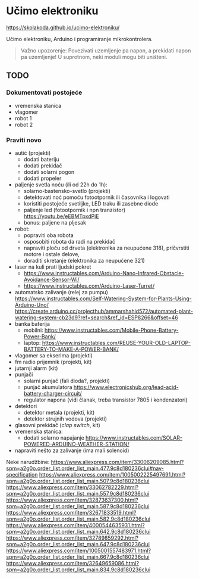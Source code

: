 # Učimo elektroniku

https://skolakoda.github.io/ucimo-elektroniku/

Učimo elektroniku, Arduino i programiranje mikrokontrolera.

> Važno upozorenje: Povezivati uzemljenje pa napon, a prekidati napon pa uzemljenje! U suprotnom, neki moduli mogu biti uništeni.

## TODO

### Dokumentovati postojeće
- vremenska stanica
- vlagomer
- robot 1
- robot 2

### Praviti novo
- autić (projekti)
  - dodati bateriju
  - dodati prekidač
  - dodati solarni pogon
  - dodati propeler
- paljenje svetla noću (ili od 22h do 1h):
  - solarno-bastensko-svetlo (projekti)
  - detektovati noć pomoću fotootpornik ili časovnika i logovati
  - koristiti postojeće svetiljke, LED traku ili zasebne diode 
  - paljenje led (fotootpornik i npn tranzistor) https://youtu.be/eEBMTpxdPiE
  - bonus: paljene na pljesak
- robot:
  - popraviti oba robota
  - osposobiti robota da radi na prekidač
  - napraviti ploču od drveta (elektronika za neupućene 318), pričvrstiti motore i ostale delove, 
  - doraditi skretanje (elektronika za neupućene 321)
- laser na kuli prati ljudski pokret
  - https://www.instructables.com/Arduino-Nano-Infrared-Obstacle-Avoidance-Sensor-Wi/
  - https://www.instructables.com/Arduino-Laser-Turret/
- automatsko zalivanje (relej za pumpu)
  https://www.instructables.com/Self-Watering-System-for-Plants-Using-Arduino-Uno/
  https://create.arduino.cc/projecthub/ammarshahid572/automated-plant-watering-system-cb23d9?ref=search&ref_id=ESP8266&offset=46
- banka baterija
  - mobilni: https://www.instructables.com/Mobile-Phone-Battery-Power-Bank/
  - laptop: https://www.instructables.com/REUSE-YOUR-OLD-LAPTOP-BATTERY-TO-MAKE-A-POWER-BANK/
- vlagomer sa ekserima (projekti)
- fm radio prijemnik (projekti, kit)
- jutarnji alarm (kit)
- punjači
  - solarni punjač (fali dioda?, projekti)
  - punjač akumulatora https://www.electronicshub.org/lead-acid-battery-charger-circuit/
  - regulator napona (vidi članak, treba transistor 7805 i kondenzatori)
- detektori
  - detektor metala (projekti, kit)
  - detektor strujnih vodova (projekti)
- glasovni prekidač (*clap switch*, kit)
- vremenska stanica:
  - dodati solarno napajanje
    https://www.instructables.com/SOLAR-POWERED-ARDUINO-WEATHER-STATION/
- napraviti nešto za zalivanje (ima mali solenoid)

Neke narudžbine:
https://www.aliexpress.com/item/33006209085.html?spm=a2g0o.order_list.order_list_main.477.9c8d180236clui#nav-specification
https://www.aliexpress.com/item/1005002225497691.html?spm=a2g0o.order_list.order_list_main.507.9c8d180236clui
https://www.aliexpress.com/item/33062782229.html?spm=a2g0o.order_list.order_list_main.557.9c8d180236clui
https://www.aliexpress.com/item/32873637300.html?spm=a2g0o.order_list.order_list_main.587.9c8d180236clui
https://www.aliexpress.com/item/32671833519.html?spm=a2g0o.order_list.order_list_main.582.9c8d180236clui
https://www.aliexpress.com/item/4000544635931.html?spm=a2g0o.order_list.order_list_main.642.9c8d180236clui
https://www.aliexpress.com/item/32789859292.html?spm=a2g0o.order_list.order_list_main.647.9c8d180236clui
https://www.aliexpress.com/item/1005001557483971.html?spm=a2g0o.order_list.order_list_main.667.9c8d180236clui
https://www.aliexpress.com/item/32649659086.html?spm=a2g0o.order_list.order_list_main.834.9c8d180236clui